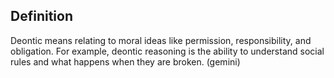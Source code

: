 
## Definition

Deontic means relating to moral ideas like permission, responsibility, and obligation. For example, deontic reasoning is the ability to understand social rules and what happens when they are broken. (gemini)
